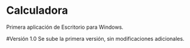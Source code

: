 # Calculadora
Primera aplicación de Escritorio para Windows.

#Versión 1.0
Se sube la primera versión, sin modificaciones adicionales.
